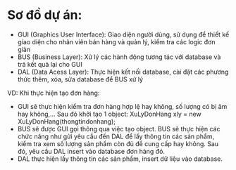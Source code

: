# Sơ đồ dự án:
- GUI (Graphics User Interface): Giao diện người dùng, sử dụng để thiết kế giao diện cho nhân viên bán hàng và quản lý, kiểm tra các logic đơn giản
- BUS (Business Layer): Xử lý các hành động tương tác với database và trả kết quả lại cho GUI
- DAL (Data Acess Layer): Thực hiện kết nối database, cài đặt các phương thức thêm, xóa, sửa database để BUS xử lý

VD: Khi thực hiện tạo đơn hàng:
- GUI sẽ thực hiện kiểm tra đơn hàng hợp lệ hay không, số lượng có bị âm hay không,... Sau đó khởi tạo 1 object: XuLyDonHang xly = new XuLyDonHang(thongtindonhang);
- BUS sẽ được GUI gọi thông qua việc tạo object. BUS sẽ thực hiện các chức năng như gửi yêu cầu đến DAL để lấy thông tin các sản phẩm, kiểm tra xem số lượng sản phẩm còn đủ để cung cấp hay không. Sau đó, yêu cầu DAL insert vào database đơn hàng đó.
- DAL thực hiện lấy thông tin các sản phẩm, insert dữ liệu vào database.